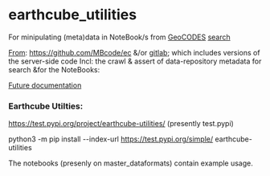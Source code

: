 # earthcube_utilities
 For minipulating (meta)data in NoteBook/s from [GeoCODES](https://www.earthcube.org/geocodes) [search](https://geocodes.earthcube.org/)

[From](https://mbcode.github.io/ec/): https://github.com/MBcode/ec &/or [gitlab](https://gitlab.com/MBcode/ec); which includes versions of the server-side code
Incl: the crawl & assert of data-repository metadata for search &for the NoteBooks:

[Future documentation](./docs/index.md)

### Earthcube Utilties:
https://test.pypi.org/project/earthcube-utilities/
(presently test.pypi)

python3 -m pip install --index-url https://test.pypi.org/simple/ earthcube-utilities

The notebooks (presenly on master_dataformats) contain example usage.